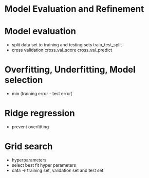 # Model Evaluation and Refinement

# Model evaluation
  - split data set to training and testing sets
    train\_test\_split
  - cross validation
    cross\_val\_score
    cross\_val\_predict

# Overfitting, Underfitting, Model selection
  - min (training error - test error)

# Ridge regression
  - prevent overfitting

# Grid search
  - hyperparameters
  - select best fit hyper parameters
  - data -> training set, validation set and test set
